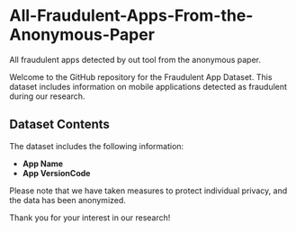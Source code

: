 # All-Fraudulent-Apps-From-the-Anonymous-Paper
All fraudulent apps detected by out tool from the anonymous paper.

Welcome to the GitHub repository for the Fraudulent App Dataset. This dataset includes information on mobile applications detected as fraudulent during our research.

## Dataset Contents

The dataset includes the following information:

- **App Name**
- **App VersionCode**

Please note that we have taken measures to protect individual privacy, and the data has been anonymized.

Thank you for your interest in our research!

